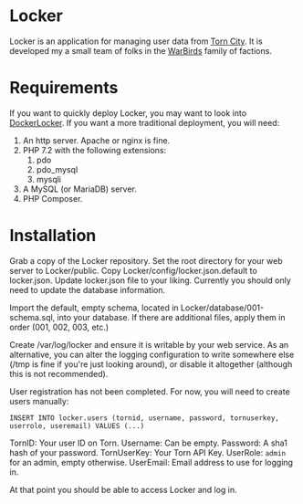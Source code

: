 # Locker
Locker is an application for managing user data from [Torn City](https://https://www.torn.com/2011760). It is developed my a small team of folks in the [WarBirds](https://www.torn.com/factions.php?step=profile&ID=13784) family of factions.

# Requirements
If you want to quickly deploy Locker, you may want to look into [DockerLocker](https://github.com/AKermodeBear/docker-locker). If you want a more traditional deployment, you will need:

 1. An http server. Apache or nginx is fine.
 2. PHP 7.2 with the following extensions:
	 1. pdo
	 2. pdo_mysql
	 3. mysqli
 3. A MySQL (or MariaDB) server.
 4. PHP Composer.

# Installation

Grab a copy of the Locker repository. Set the root directory for your web server to Locker/public. Copy Locker/config/locker.json.default to locker.json. Update locker.json file to your liking. Currently you should only need to update the database information.

Import the default, empty schema, located in Locker/database/001-schema.sql, into your database. If there are additional files, apply them in order (001, 002, 003, etc.)

Create /var/log/locker and ensure it is writable by your web service. As an alternative, you can alter the logging configuration to write somewhere else (/tmp is fine if you're just looking around), or disable it altogether (although this is not recommended).

User registration has not been completed. For now, you will need to create users manually:

`INSERT INTO locker.users (tornid, username, password, tornuserkey, userrole, useremail) VALUES (...)`

TornID: Your user ID on Torn.
Username: Can be empty.
Password: A sha1 hash of your password.
TornUserKey: Your Torn API Key.
UserRole: `admin` for an admin, empty otherwise.
UserEmail: Email address to use for logging in.

At that point you should be able to access Locker and log in.